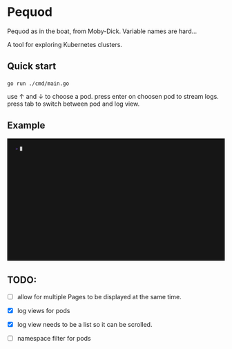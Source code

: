 # Pequod

Pequod as in the boat, from Moby-Dick. Variable names are hard...

A tool for exploring Kubernetes clusters.

## Quick start

`go run ./cmd/main.go`

use ↑ and ↓ to choose a pod.
press enter on choosen pod to stream logs.
press tab to switch between pod and log view.

## Example
![An example of the pequod program running](./examples/demo.gif)

## TODO:
- [ ] allow for multiple Pages to be displayed at the same time.
- [x] log views for pods
- [x] log view needs to be a list so it can be scrolled.
- [ ] namespace filter for pods

